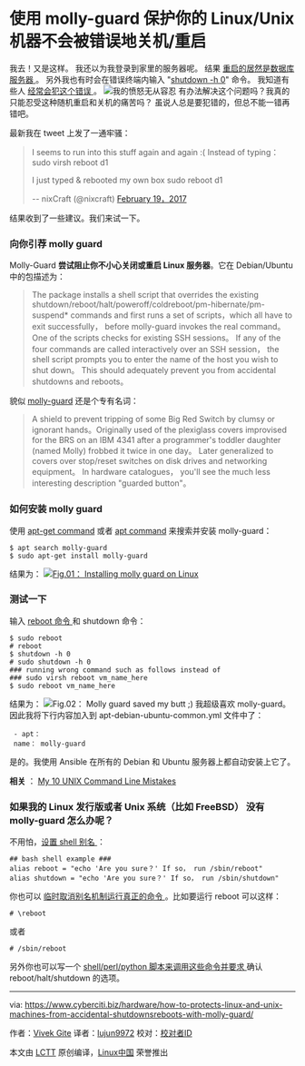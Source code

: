 使用 molly-guard 保护你的 Linux/Unix 机器不会被错误地关机/重启
======
我去！又是这样。 我还以为我登录到家里的服务器呢。 结果 [重启的居然是数据库服务器 ][1]。 另外我也有时会在错误终端内输入 "[shutdown -h 0][2]" 命令。 我知道有些人 [经常会犯这个错误 ][3]。
![我的愤怒无从容忍 ][4]
有办法解决这个问题吗？我真的只能忍受这种随机重启和关机的痛苦吗？ 虽说人总是要犯错的，但总不能一错再错吧。

最新我在 tweet 上发了一通牢骚：

> I seems to run into this stuff again and again :( Instead of typing：
> sudo virsh reboot d1
>
> I just typed & rebooted my own box
> sudo reboot d1
>
> -- nixCraft (@nixcraft) [February 19，2017][5]


结果收到了一些建议。我们来试一下。

### 向你引荐 molly guard

Molly-Guard **尝试阻止你不小心关闭或重启 Linux 服务器**。它在 Debian/Ubuntu 中的包描述为：

> The package installs a shell script that overrides the existing shutdown/reboot/halt/poweroff/coldreboot/pm-hibernate/pm-suspend* commands and first runs a set of scripts，which all have to exit successfully， before molly-guard invokes the real command。 One of the scripts checks for existing SSH sessions。 If any of the four commands are called interactively over an SSH session， the shell script prompts you to enter the name of the host you wish to shut down。 This should adequately prevent you from accidental shutdowns and reboots。

貌似 [molly-guard][6] 还是个专有名词：

> A shield to prevent tripping of some Big Red Switch by clumsy or ignorant hands。Originally used of the plexiglass covers improvised for the BRS on an IBM 4341 after a programmer's toddler daughter (named Molly) frobbed it twice in one day。 Later generalized to covers over stop/reset switches on disk drives and networking equipment。 In hardware catalogues， you'll see the much less interesting description "guarded button"。

### 如何安装 molly guard

使用 [apt-get command][7] 或者 [apt command][8] 来搜索并安装 molly-guard：
```
$ apt search molly-guard
$ sudo apt-get install molly-guard
```
结果为：
[![Fig.01： Installing molly guard on Linux][9]][10]

### 测试一下

输入 [reboot 命令 ][11] 和 shutdown 命令：
```
$ sudo reboot
# reboot
$ shutdown -h 0
# sudo shutdown -h 0
### running wrong command such as follows instead of
### sudo virsh reboot vm_name_here
$ sudo reboot vm_name_here
```
结果为：
![Fig.02： Molly guard saved my butt ;\)][12]
我超级喜欢 molly-guard。因此我将下行内容加入到 apt-debian-ubuntu-common.yml 文件中了：
```
 - apt：
 name： molly-guard

```

是的。我使用 Ansible 在所有的 Debian 和 Ubuntu 服务器上都自动安装上它了。

 **相关** ： [My 10 UNIX Command Line Mistakes][13]

### 如果我的 Linux 发行版或者 Unix 系统（比如 FreeBSD） 没有 molly-guard 怎么办呢？

不用怕，[设置 shell 别名 ][14]：
```
## bash shell example ###
alias reboot = "echo 'Are you sure？' If so， run /sbin/reboot"
alias shutdown = "echo 'Are you sure？' If so， run /sbin/shutdown"
```

你也可以 [临时取消别名机制运行真正的命令 ][15]。比如要运行 reboot 可以这样：
```
# \reboot
```
或者
```
# /sbin/reboot
```
另外你也可以写一个 [shell/perl/python 脚本来调用这些命令并要求 ][16] 确认 reboot/halt/shutdown 的选项。


--------------------------------------------------------------------------------

via: https://www.cyberciti.biz/hardware/how-to-protects-linux-and-unix-machines-from-accidental-shutdownsreboots-with-molly-guard/

作者：[Vivek Gite][a]
译者：[lujun9972](https://github.com/lujun9972)
校对：[校对者ID](https://github.com/校对者ID)

本文由 [LCTT](https://github.com/LCTT/TranslateProject) 原创编译，[Linux中国](https://linux.cn/) 荣誉推出

[a]:https://www.cyberciti.biz
[1]:https://www.cyberciti.biz/faq/howto-reboot-linux/
[2]:https://www.cyberciti.biz/faq/shutdown-linux-server/
[3]:https://www.cyberciti.biz/tips/my-10-unix-command-line-mistakes.html (My 10 UNIX Command Line Mistakes)
[4]:https://www.cyberciti.biz/media/new/cms/2017/02/anger.gif
[5]:https://twitter.com/nixcraft/status/833320792880320513
[6]:http://catb.org/~esr/jargon/html/M/molly-guard.html
[7]://www.cyberciti.biz/tips/linux-debian-package-management-cheat-sheet.html (See Linux/Unix apt-get command examples for more info)
[8]://www.cyberciti.biz/faq/ubuntu-lts-debian-linux-apt-command-examples/ (See Linux/Unix apt command examples for more info)
[9]:https://www.cyberciti.biz/media/new/cms/2017/02/install-molly-guard-on-linux.jpg
[10]:https://www.cyberciti.biz/hardware/how-to-protects-linux-and-unix-machines-from-accidental-shutdownsreboots-with-molly-guard/attachment/install-molly-guard-on-linux/
[11]:https://www.cyberciti.biz/faq/linux-reboot-command/ (See Linux/Unix reboot command examples for more info)
[12]:https://www.cyberciti.biz/media/new/cms/2017/02/saved-my-butt.jpg
[13]:https://www.cyberciti.biz/tips/my-10-unix-command-line-mistakes.html
[14]:https://www.cyberciti.biz/tips/bash-aliases-mac-centos-linux-unix.html
[15]:https://www.cyberciti.biz/faq/bash-shell-temporarily-disable-an-alias/
[16]:https://github.com/kjetilho/clumsy_protect
[17]:https://twitter.com/nixcraft
[18]:https://facebook.com/nixcraft
[19]:https://plus.google.com/+CybercitiBiz

